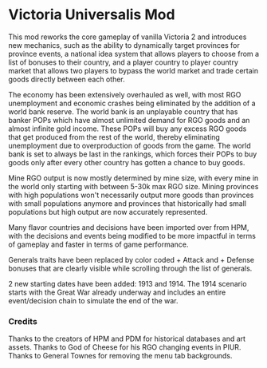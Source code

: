 # Victoria Universalis Mod

This mod reworks the core gameplay of vanilla Victoria 2 and introduces new mechanics, such as the ability to dynamically target provinces for province events, a national idea system that allows players to choose from a list of bonuses to their country, and a player country to player country market that allows two players to bypass the world market and trade certain goods directly between each other.

The economy has been extensively overhauled as well, with most RGO unemployment and economic crashes being eliminated by the addition of a world bank reserve. The world bank is an unplayable country that has banker POPs which have almost unlimited demand for RGO goods and an almost infinite gold income. These POPs will buy any excess RGO goods that get produced from the rest of the world, thereby eliminating unemployment due to overproduction of goods from the game. The world bank is set to always be last in the rankings, which forces their POPs to buy goods only after every other country has gotten a chance to buy goods.

Mine RGO output is now mostly determined by mine size, with every mine in the world only starting with between 5-30k max RGO size. Mining provinces with high populations won't necessarily output more goods than provinces with small populations anymore and provinces that historically had small populations but high output are now accurately represented.

Many flavor countries and decisions have been imported over from HPM, with the decisions and events being modified to be more impactful in terms of gameplay and faster in terms of game performance.

Generals traits have been replaced by color coded + Attack and + Defense bonuses that are clearly visible while scrolling through the list of generals.

2 new starting dates have been added: 1913 and 1914. The 1914 scenario starts with the Great War already underway and includes an entire event/decision chain to simulate the end of the war.

### Credits

Thanks to the creators of HPM and PDM for historical databases and art assets. Thanks to God of Cheese for his RGO changing events in PIUR. Thanks to General Townes for removing the menu tab backgrounds.
